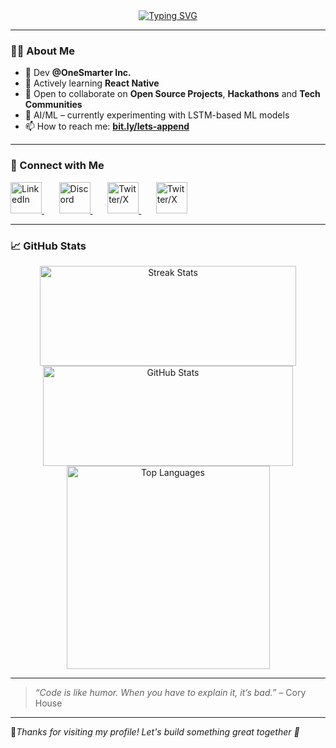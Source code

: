       
<div align="center">  
  <a href="https://git.io/typing-svg">    
    <img src="https://readme-typing-svg.herokuapp.com?font=Fira+Code&size=28&pause=1000&center=true&vCenter=true&width=600&lines=Hello%2C+there+%F0%9F%91%8B;I'm+Rushikesh+Borkar.;A+Passionate+Developer.;Welcome+to+my+GitHub+%F0%9F%91%BB" alt="Typing SVG" />
  </a>
</div>             
           
                    
---              
            
### 🙋🏻 About Me           
                  
- 🔭  Dev **@OneSmarter Inc.**
- 🌱 Actively learning **React Native**      
- 👯 Open to collaborate on **Open Source Projects**, **Hackathons** and **Tech Communities**
- 🧠 AI/ML – currently experimenting with LSTM-based ML models
- 📫 How to reach me: [**bit.ly/lets-append**](https://bit.ly/lets-append)

---
   
### 🤝 Connect with Me

<p align="left">
  <a href="https://www.linkedin.com/in/rushikesh-borkar-21b198286/" target="_blank">
    <img src="https://cdn-icons-png.flaticon.com/512/3992/3992606.png" alt="LinkedIn" width="50" height="50" />
  </a>
  &nbsp;&nbsp;&nbsp;&nbsp;&nbsp;
  <a href="https://discordapp.com/users/1308099776578977873" target="_blank">
    <img src="https://cdn-icons-png.flaticon.com/512/2626/2626288.png" alt="Discord" width="50" height="50" />
  </a>
  &nbsp;&nbsp;&nbsp;&nbsp;&nbsp;
  <a href="https://x.com/itz_rushi_21" target="_blank">
    <img src="https://cdn-icons-png.flaticon.com/128/5969/5969020.png" alt="Twitter/X" width="50" height="50" />
  </a>
  &nbsp;&nbsp;&nbsp;&nbsp;&nbsp;
  <a href="mailto:borkarrushi028@gmail.com" target="_blank">
    <img src="https://cdn-icons-png.flaticon.com/512/5968/5968534.png" alt="Twitter/X" width="50" height="50" />
  </a>
</p>  

<!--
### 🛠️ Languages & Tools

<p align="left">
  <img src="https://raw.githubusercontent.com/devicons/devicon/master/icons/html5/html5-original.svg" alt="HTML5" width="40" height="40"/> &nbsp;&nbsp;
  <img src="https://raw.githubusercontent.com/devicons/devicon/master/icons/css3/css3-original.svg" alt="CSS3" width="40" height="40"/> &nbsp;&nbsp;
  <img src="https://raw.githubusercontent.com/devicons/devicon/master/icons/javascript/javascript-original.svg" alt="JavaScript" width="40" height="40"/> &nbsp;&nbsp;
  <img src="https://raw.githubusercontent.com/devicons/devicon/master/icons/react/react-original.svg" alt="React" width="40" height="40"/> &nbsp;&nbsp;
  <img src="https://www.vectorlogo.zone/logos/tailwindcss/tailwindcss-icon.svg" alt="Tailwind CSS" width="40" height="40"/> &nbsp;&nbsp;
  <img src="https://cdn.worldvectorlogo.com/logos/django.svg" alt="Django" width="40" height="40"/> &nbsp;&nbsp;
  <img src="https://icon.icepanel.io/Technology/svg/FastAPI.svg" alt="FastAPI" width="40" height="40"/> &nbsp;&nbsp;
  <img src="https://raw.githubusercontent.com/devicons/devicon/master/icons/python/python-original.svg" alt="Python" width="40" height="40"/> &nbsp;&nbsp;
  <img src="https://raw.githubusercontent.com/devicons/devicon/master/icons/mysql/mysql-original.svg" alt="MySQL" width="40" height="40"/> &nbsp;&nbsp;
  <img src="https://img.icons8.com/color/48/000000/microsoft-sql-server.png" alt="SQL Server" width="40" height="40"/> &nbsp;&nbsp;
  <img src="https://raw.githubusercontent.com/devicons/devicon/master/icons/git/git-original.svg" alt="Git" width="40" height="40"/> &nbsp;&nbsp;
  <img src="https://icon.icepanel.io/Technology/png-shadow-512/GitHub.png" alt="GitHub" width="40" height="40"/> &nbsp;&nbsp;
  <img src="https://www.vectorlogo.zone/logos/getpostman/getpostman-icon.svg" alt="Postman" width="40" height="40"/> &nbsp;&nbsp;
  <img src="https://upload.wikimedia.org/wikipedia/commons/3/38/Jupyter_logo.svg" alt="Jupyter Notebook" width="40" height="40"/> &nbsp;&nbsp;
  <img src="https://raw.githubusercontent.com/devicons/devicon/master/icons/numpy/numpy-original.svg" alt="NumPy" width="40" height="40"/> &nbsp;&nbsp;
  <img src="https://raw.githubusercontent.com/devicons/devicon/master/icons/pandas/pandas-original.svg" alt="Pandas" width="40" height="40"/> &nbsp;&nbsp;
  <img src="https://raw.githubusercontent.com/devicons/devicon/master/icons/tensorflow/tensorflow-original.svg" alt="TensorFlow" width="40" height="40"/> &nbsp;&nbsp;
  <img src="https://raw.githubusercontent.com/devicons/devicon/master/icons/vscode/vscode-original.svg" alt="VS Code" width="40" height="40"/> &nbsp;&nbsp;
  <img src="https://img.icons8.com/ios/50/windows10.png" alt="Windows" width="40" height="40"/> &nbsp;&nbsp;
</p>
 -->

---

### 📈 GitHub Stats

<div align="center">
  <img width="410" height="160" src="https://streak-stats.demolab.com?user=Rushi-04&theme=react&border_radius=10" alt="Streak Stats"/>
  <img width="400" height="160" src="https://github-readme-stats.vercel.app/api?username=Rushi-04&show_icons=true&theme=react&rank_icon=github&border_radius=10" alt="GitHub Stats" />
  <img width="325" src="https://github-readme-stats.vercel.app/api/top-langs/?username=Rushi-04&hide=HTML&langs_count=8&layout=compact&theme=react&border_radius=10&size_weight=0.5&count_weight=0.5" alt="Top Languages" />
</div>

---

> *“Code is like humor. When you have to explain it, it’s bad.”* – Cory House

---

🔗*Thanks for visiting my profile! Let's build something great together 🚀*

